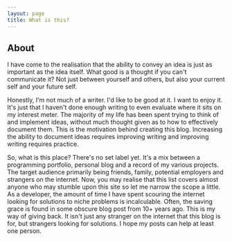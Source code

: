 ```yaml
---
layout: page
title: What is this?
---
```

## About



I have come to the realisation that the ability to convey an idea is just as important as the idea itself. What good is a thought if you can't communicate it? Not just between yourself and others, but also your current self and your future self.

Honestly, I'm not much of a writer. I'd like to be good at it. I want to enjoy it. It's just that I haven't done enough writing to even evaluate where it sits on my interest meter. The majority of my life has been spent trying to think of and implement ideas, without much thought given as to how to effectively document them. This is the motivation behind creating this blog. Increasing the ability to document ideas requires improving writing and improving writing requires practice.

So, what is this place? There's no set label yet. It's a mix between a programming portfolio, personal blog and a record of my various projects. The target audience primarily being friends, family, potential employers and strangers on the internet. Now, you may realise that this list covers almost anyone who may stumble upon this site so let me narrow the scope a little. As a developer, the amount of time I have spent scouring the internet looking for solutions to niche problems is incalculable. Often, the saving grace is found in some obscure blog post from 10+ years ago. This is my way of giving back. It isn't just any stranger on the internet that this blog is for, but strangers looking for solutions. I hope my posts can help at least one person.
